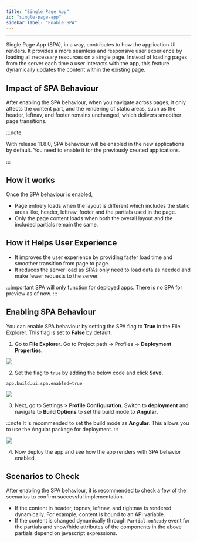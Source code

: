 ```yaml
---
title: "Single Page App" 
id: "single-page-app"
sidebar_label: "Enable SPA"
---
```

---

Single Page App (SPA), in a way, contributes to how the application UI renders. It provides a more seamless and responsive user experience by loading all necessary resources on a single page. Instead of loading pages from the server each time a user interacts with the app, this feature dynamically updates the content within the existing page.

## Impact of SPA Behaviour

After enabling the SPA behaviour, when you navigate across pages, it only affects the content part, and the rendering of static areas, such as the header, leftnav, and footer remains unchanged, which delivers smoother page transitions. 

:::note

With release 11.8.0, SPA behaviour will be enabled in the new applications by default. You need to enable it for the previously created applications.

:::

## How it works

Once the SPA behaviour is enabled,
- Page entirely loads when the layout is different which includes the static areas like, header, leftnav, footer and the partials used in the page.
- Only the page content loads when both the overall layout and the included partials remain the same.

## How it Helps User Experience

- It improves the user experience by providing faster load time and smoother transition from page to page.
- It reduces the server load as SPAs only need to load data as needed and make fewer requests to the server.

:::important
SPA will only function for deployed apps. There is no SPA for preview as of now.
:::

## Enabling SPA Behaviour

You can enable SPA behaviour by setting the SPA flag to **True** in the File Explorer. This flag is set to **False** by default.

1. Go to **File Explorer**. Go to Project path -> Profiles -> **Deployment Properties**. 

[![](/learn/assets/spa-enable-flag.png)](/learn/assets/spa-enable-flag.png)
 
2. Set the flag to `true` by adding the below code and click **Save**. 

```
app.build.ui.spa.enabled=true
```

[![](/learn/assets/spa-enable-true.png)](/learn/assets/spa-enable-true.png)

3. Next, go to Settings > **Profile Configuration**. Switch to **deployment** and navigate to **Build Options** to set the build mode to **Angular**.

:::note
It is recommended to set the build mode as **Angular**. This allows you to use the Angular package for deployment.
:::

[![](/learn/assets/spa-config-profile.png)](/learn/assets/spa-config-profile.png)
 
4. Now deploy the app and see how the app renders with SPA behavior enabled.


## Scenarios to Check

After enabling the SPA behaviour, it is recommended to check a few of the scenarios to confirm successful implementation.

- If the content in header, topnav, leftnav, and rightnav is rendered dynamically. For example, content is bound to an API variable.
- If the content is changed dynamically through `Partial.onReady` event for the partials and
show/hide attributes of the components in the above partials depend on javascript expressions.
